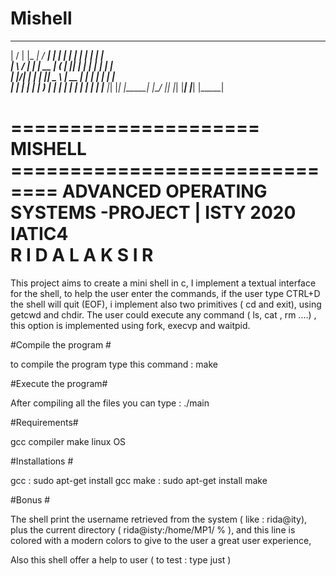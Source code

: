 # Mishell #

  __  __   _____        ____   _    _   _____   _       _      
 |  \/  | |_   _|     / ____| | |  | | |  ___| | |     | |     
 | \  / |   | |  __  | (___   | |__| | | |__   | |     | |     
 | |\/| |   | | |__|  \___ \  |  __  | |  __|  | |     | |     
 | |  | |  _| |_       ___) | | |  | | | |___  | |___  | |___ 
 |_|  |_| |_____|     |____/  |_|  |_| |_____| |_____| |_____|


===================== MISHELL ==============================
ADVANCED OPERATING SYSTEMS -PROJECT | ISTY 2020 IATIC4         
                 R I D A       L A K S I R                     
============================================================
	
	
This project aims to create a mini shell in c,
I implement a textual interface for the shell, to help the user enter the commands, if the user type CTRL+D the shell will quit (EOF),
i implement also two primitives ( cd and exit), using getcwd and chdir.
The user could execute any command ( ls, cat , rm ....) , this option is implemented using fork, execvp and waitpid.


#Compile the program #

to compile the program type this command : make


#Execute the program#

After compiling all the files you can type : ./main

#Requirements#

gcc compiler 
make
linux OS

#Installations #

gcc  : sudo apt-get install gcc
make : sudo apt-get install make

#Bonus #

The shell print the username retrieved from the system ( like : rida@ity), plus the current directory ( rida@isty:/home/MP1/ % ),
and this line is colored with a modern colors to give to the user a great user experience,

Also this shell offer a help to user ( to test : type just <cd>)
